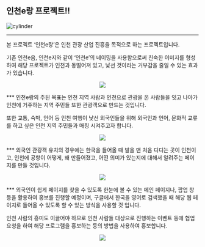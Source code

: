 ## 인천e랑 프로젝트!!
![cylinder](https://capsule-render.vercel.app/api?type=cylinder&color=5ACBF3&text=인천e랑&fontAlignY=45&fontSize=40&fontColor=ffffff&height=150&desc=2023%20InnoThink%20MakerThon&descAlignY=70)
***
본 프로젝트 ‘인천e랑’은 인천 관광 산업 진흥을 목적으로 하는 프로젝트입니다.

기존 인천e음, 인천e지와 같이 ‘인천e’의 네이밍을 사용함으로써 친숙한 이미지를 형성하여 해당 프로젝트가 인천과 동떨어져 있고, 낯선 것이라는 거부감을 줄일 수 있는 효과가 있습니다.
<p align="center" >
<img src="https://user-images.githubusercontent.com/74136791/218501598-f2487aa4-40f7-4303-aaf3-fa8b6f283803.png"></img>
</p>
***
인천e랑의 주된 목표는 인천 지역 사람과 인천으로 관광을 온 사람들을 잇고 나아가 인천에 거주하는 지역 주민들 또한 관광객으로 만드는 것입니다.

또한 교통, 숙박, 언어 등 인천 여행이 낯선 외국인들을 위해 외국인과 언어, 문화적 교류를 하고 싶은 인천 지역 주민들과 매칭 시켜주고자 합니다.
<p align="center" >
<img src="https://user-images.githubusercontent.com/74136791/218503057-ec9ba96a-95be-46d9-a243-5e072e429742.png"></img></p>
***
외국인 관광객 유치의 경우에는 한국을 들어올 때 발을 맨 처음 디디는 곳이 인천이고, 인천에 공항이 어떻게, 왜 만들어졌고, 어떤 의미가 있는지에 대해서 알려주는 페이지를 만들 것입니다.
<p align="center" >
<img src="https://user-images.githubusercontent.com/74136791/218503587-7087b8a4-d388-4c2e-b637-f92d0c971e6a.png"></img></p>
***
외국인이 쉽게 페이지를 찾을 수 있도록 한눈에 볼 수 있는 메인 페이지나, 팝업 창 등을 활용하여 홍보를 진행할 예정이며, 구글에서 한국을 영어로 검색했을 때 해당 웹 페이지로 들어올 수 있도록 할 수 있는 방식을 사용할 것 입니다.

인천 사람의 흥미도 이끌어야 하므로 인천 사람들 대상으로 진행하는 이벤트 등에 협업 요청을 하여 해당 프로그램을 홍보하는 등의 방법을 사용하여 홍보합니다.
<p align="center" >
<img src="https://user-images.githubusercontent.com/74136791/218504085-6a54e74e-ef6c-4462-94c8-f50fdf333b84.png"></img></p>

